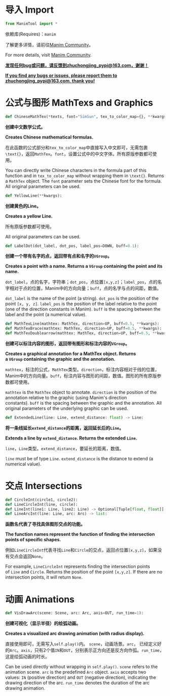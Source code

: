 # 导入 Import

```python
from ManimTool import *
```

依赖库(Requires)：`manim`

了解更多详情，请前往[Manim Community](https://www.manim.community)。

For more details, visit [Manim Community](https://www.manim.community).

<u>**发现任何bug或问题，请反馈到zhuchongjing_pypi@163.com，谢谢！**</u>

<u>**If you find any bugs or issues, please report them to zhuchongjing_pypi@163.com, thank you!** </u>

# 公式与图形 MathTexs and Graphics

```python
def ChineseMathTex(*texts, font="SimSun", tex_to_color_map={}, **kwargs):
```

**创建中文数学公式。**

**Creates Chinese mathematical formulas.**

在此函数的公式部分和`tex_to_color_map`中直接写入中文即可，无需包裹`\text{}`，返回`MathTex`。`font`，设置公式中的中文字体。所有原版参数都可使用。

You can directly write Chinese characters in the formula part of this function and in `tex_to_color_map` without wrapping them in `\text{}`. Returns a `MathTex` object. The `font` parameter sets the Chinese font for the formula. All original parameters can be used.

```python
def YellowLine(**kwargs):
```

**创建黄色的Line。**

**Creates a yellow Line.**

所有原版参数都可使用。

All original parameters can be used.

```python
def LabelDot(dot_label, dot_pos, label_pos=DOWN, buff=0.1):
```

**创建一个带有名字的点，返回带有点和名字的`VGroup`。**

**Creates a point with a name. Returns a ``VGroup`` containing the point and its name.** 

`dot_label`，点的名字，字符串；`dot_pos`，点位置`[x,y,z]`；`label_pos`，点的名字相对于点的位置，Manim中的方向向量；`buff`，点的名字与点的间距，数值。

`dot_label` is the name of the point (a string). `dot_pos` is the position of the point `[x, y, z]`. `label_pos` is the position of the label relative to the point (one of the direction constants in Manim). `buff` is the spacing between the label and the point (a numerical value).

```python
def MathTexLine(mathtex: MathTex, direction=UP, buff=0.5, **kwargs):
def MathTexBrace(mathtex: MathTex, direction=UP, buff=0.5, **kwargs):
def MathTexDoublearrow(mathtex: MathTex, direction=UP, buff=0.5, **kwargs):
```

**创建可以标注内容的图形，返回带有图形和标注内容的`VGroup`。**

**Creates a graphical annotation for a MathTex object. Returns a `VGroup` containing the graphic and the annotation.**

`mathtex`，标注的公式，`MathTex`类型。`direction`，标注内容相对于线的位置，Manim中的方向向量。`buff`，标注内容与图形的间距，数值。图形的所有原版参数都可使用。

`mathtex` is the `MathTex` object to annotate. `direction` is the position of the annotation relative to the graphic (using Manim's direction constants). `buff` is the spacing between the graphic and the annotation. All original parameters of the underlying graphic can be used.

```python
def ExtendedLine(line: Line, extend_distance: float) -> Line:
```

**将一条线延长`extend_distance`的距离，返回延长后的`Line`。**

**Extends a line by ``extend_distance``. Returns the extended ``Line``.**

`line`，`Line`类型。`extend_distance`，要延长的距离，数值。

`line` must be of type `Line`. `extend_distance` is the distance to extend (a numerical value).

# 交点 Intersections

```python
def CircleInt(circle1, circle2):
def LineCircleInt(line, circle):
def LineInt(line1: Line, line2: Line) -> Optional[Tuple[float, float]]:
def LineArcInt(line: Line, arc: Arc) -> list:
```

**函数名代表了寻找具体图形交点的功能。**

**The function names represent the function of finding the intersection points of specific shapes.**

例如`LineCircleInt`代表寻找`Line`和`Circle`的交点，返回点位置`[x,y,z]`，如果没有交点会返回`None`。

For example, `LineCircleInt` represents finding the intersection points of `Line` and `Circle`. Returns the position of the point `[x,y,z]`. If there are no intersection points, it will return `None`.

# 动画 Animations

```python
def VisDrawArc(scene: Scene, arc: Arc, axis=OUT, run_time=1):
```

 **创建可视化（显示半径）的绘弧动画。**

**Creates a visualized arc drawing animation (with radius display).**

直接使用即可，无需写入`self.play()`内。 `scene`，动画场景。`arc`， 已经定义好的`Arc`。`axis`，只有2个值`IN`和`OUT`，分别表示正方向还是反方向作弧。`run_time`，这是绘弧动画的时长。

Can be used directly without wrapping in `self.play()`. `scene` refers to the animation scene. `arc` is the predefined `Arc` object. `axis` accepts two values: `IN` (positive direction) and `OUT` (negative direction), indicating the drawing direction of the arc. `run_time` denotes the duration of the arc drawing animation.

